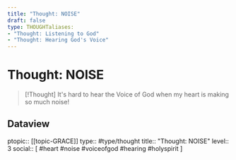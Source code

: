 ```yaml
---
title: "Thought: NOISE"
draft: false
type: THOUGHTaliases:
- "Thought: Listening to God"
- "Thought: Hearing God's Voice"
---
```

# Thought: NOISE
> [!Thought]
> It's hard to hear the Voice of God when my heart is making so much noise!

## Dataview
ptopic:: [[topic-GRACE]]
type:: #type/thought
title:: "Thought: NOISE"
level:: 3
social:: [ #heart #noise #voiceofgod #hearing #holyspirit ]